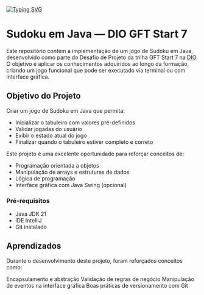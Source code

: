 [![Typing SVG](https://readme-typing-svg.demolab.com?font=Fira+Code&size=22&pause=1000&color=F30B99&width=435&lines=Desafio+GFT+SUDOKU)](https://git.io/typing-svg)

# Sudoku em Java — DIO GFT Start 7

Este repositório contém a implementação de um jogo de Sudoku em Java, desenvolvido como parte do Desafio de Projeto da trilha GFT Start 7 na [DIO](https://www.dio.me). O objetivo é aplicar os conhecimentos adquiridos ao longo da formação, criando um jogo funcional que pode ser executado via terminal ou com interface gráfica.

## Objetivo do Projeto

Criar um jogo de Sudoku em Java que permita:
- Inicializar o tabuleiro com valores pré-definidos
- Validar jogadas do usuário
- Exibir o estado atual do jogo
- Finalizar quando o tabuleiro estiver completo e correto

Este projeto é uma excelente oportunidade para reforçar conceitos de:
- Programação orientada a objetos
- Manipulação de arrays e estruturas de dados
- Lógica de programação
- Interface gráfica com Java Swing (opcional)



### Pré-requisitos
- Java JDK 21
- IDE IntelliJ
- Git instalado

## Aprendizados
Durante o desenvolvimento deste projeto, foram reforçados conceitos como:

Encapsulamento e abstração
Validação de regras de negócio
Manipulação de eventos na interface gráfica
Boas práticas de versionamento com Git
